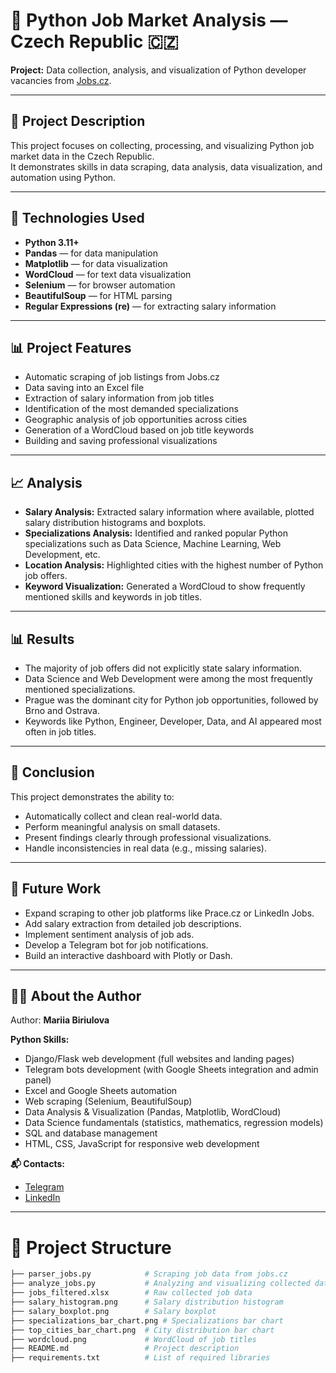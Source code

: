 # 📂 Python Job Market Analysis — Czech Republic 🇨🇿

**Project:** Data collection, analysis, and visualization of Python developer vacancies from [Jobs.cz](https://www.jobs.cz/).

---

## 📌 Project Description

This project focuses on collecting, processing, and visualizing Python job market data in the Czech Republic.  
It demonstrates skills in data scraping, data analysis, data visualization, and automation using Python.

---

## 🔧 Technologies Used

- **Python 3.11+**
- **Pandas** — for data manipulation
- **Matplotlib** — for data visualization
- **WordCloud** — for text data visualization
- **Selenium** — for browser automation
- **BeautifulSoup** — for HTML parsing
- **Regular Expressions (re)** — for extracting salary information

---

## 📊 Project Features

- Automatic scraping of job listings from Jobs.cz
- Data saving into an Excel file
- Extraction of salary information from job titles
- Identification of the most demanded specializations
- Geographic analysis of job opportunities across cities
- Generation of a WordCloud based on job title keywords
- Building and saving professional visualizations

---

## 📈 Analysis

- **Salary Analysis:** Extracted salary information where available, plotted salary distribution histograms and boxplots.
- **Specializations Analysis:** Identified and ranked popular Python specializations such as Data Science, Machine Learning, Web Development, etc.
- **Location Analysis:** Highlighted cities with the highest number of Python job offers.
- **Keyword Visualization:** Generated a WordCloud to show frequently mentioned skills and keywords in job titles.

---

## 📊 Results

- The majority of job offers did not explicitly state salary information.
- Data Science and Web Development were among the most frequently mentioned specializations.
- Prague was the dominant city for Python job opportunities, followed by Brno and Ostrava.
- Keywords like Python, Engineer, Developer, Data, and AI appeared most often in job titles.

---

## 🧠 Conclusion

This project demonstrates the ability to:

- Automatically collect and clean real-world data.
- Perform meaningful analysis on small datasets.
- Present findings clearly through professional visualizations.
- Handle inconsistencies in real data (e.g., missing salaries).

---

## 🚀 Future Work

- Expand scraping to other job platforms like Prace.cz or LinkedIn Jobs.
- Add salary extraction from detailed job descriptions.
- Implement sentiment analysis of job ads.
- Develop a Telegram bot for job notifications.
- Build an interactive dashboard with Plotly or Dash.

---

## 👩‍💻 About the Author

Author: **Mariia Biriulova**

**Python Skills:**
- Django/Flask web development (full websites and landing pages)
- Telegram bots development (with Google Sheets integration and admin panel)
- Excel and Google Sheets automation
- Web scraping (Selenium, BeautifulSoup)
- Data Analysis & Visualization (Pandas, Matplotlib, WordCloud)
- Data Science fundamentals (statistics, mathematics, regression models)
- SQL and database management
- HTML, CSS, JavaScript for responsive web development

**📬 Contacts:**
- [Telegram](https://t.me/s_masha_s)
- [LinkedIn](https://www.linkedin.com/in/mariia-biriulova-bb9aa3297)

---

# 📂 Project Structure

```bash
├── parser_jobs.py            # Scraping job data from jobs.cz
├── analyze_jobs.py           # Analyzing and visualizing collected data
├── jobs_filtered.xlsx        # Raw collected job data
├── salary_histogram.png      # Salary distribution histogram
├── salary_boxplot.png        # Salary boxplot
├── specializations_bar_chart.png # Specializations bar chart
├── top_cities_bar_chart.png  # City distribution bar chart
├── wordcloud.png             # WordCloud of job titles
├── README.md                 # Project description
├── requirements.txt          # List of required libraries
```